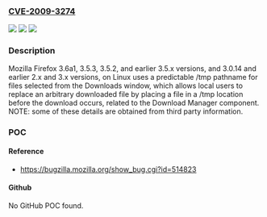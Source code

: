 ### [CVE-2009-3274](https://cve.mitre.org/cgi-bin/cvename.cgi?name=CVE-2009-3274)
![](https://img.shields.io/static/v1?label=Product&message=n%2Fa&color=blue)
![](https://img.shields.io/static/v1?label=Version&message=n%2Fa&color=blue)
![](https://img.shields.io/static/v1?label=Vulnerability&message=n%2Fa&color=brighgreen)

### Description

Mozilla Firefox 3.6a1, 3.5.3, 3.5.2, and earlier 3.5.x versions, and 3.0.14 and earlier 2.x and 3.x versions, on Linux uses a predictable /tmp pathname for files selected from the Downloads window, which allows local users to replace an arbitrary downloaded file by placing a file in a /tmp location before the download occurs, related to the Download Manager component. NOTE: some of these details are obtained from third party information.

### POC

#### Reference
- https://bugzilla.mozilla.org/show_bug.cgi?id=514823

#### Github
No GitHub POC found.

